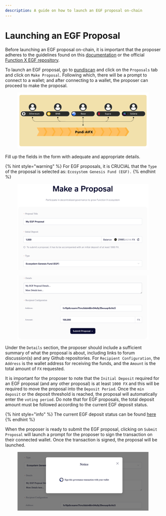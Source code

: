 ```yaml
---
description: A guide on how to launch an EGF proposal on-chain
---
```


# Launching an EGF Proposal

Before launching an EGF proposal on-chain, it is important that the proposer adheres to the guidelines found on this [documentation](egf-grants-program.md) or the official [Function X EGF repository](https://github.com/FunctionX/FunctionX-EGF).

To launch an EGF proposal, go to [pundiscan](https://pundiscan.io/) and click on the `Proposals` tab and click on `Make Proposal`. Following which, there will be a prompt to connect to a wallet; and after connecting to a wallet, the proposer can proceed to make the proposal.

<figure><img src="../../../../.gitbook/assets/image.png" alt=""><figcaption></figcaption></figure>

Fill up the fields in the form with adequate and appropriate details.

{% hint style="warning" %}
For EGF proposals, it is CRUCIAL that the `Type` of the proposal is selected as: `Ecosystem Genesis Fund (EGF).`
{% endhint %}

<figure><img src="../../../../.gitbook/assets/Screenshot%202023-02-16%20at%201.54.26%20PM.png" alt=""><figcaption></figcaption></figure>

<figure><img src="../../../../.gitbook/assets/Screenshot%202023-02-16%20at%201.54.44%20PM.png" alt=""><figcaption></figcaption></figure>

Under the `Details` section, the proposer should include a sufficient summary of what the proposal is about, including links to forum discussion(s) and any Github repositories. For `Recipient Configuration`, the `Address` is the wallet address for receiving the funds, and the `Amount` is the total amount of `FX` requested.

It is important for the proposer to note that the `Initial Deposit` required for an EGF proposal (and any other proposal) is at least `1000 FX` and this will be required to move the proposal into the `Deposit Period`. Once the `min deposit` or the deposit threshold is reached, the proposal will automatically enter the `voting period`. Do note that for EGF proposals, the total deposit amount must be followed according to the current EGF deposit status.

{% hint style="info" %}
The current EGF deposit status can be found [here](egf-info.md)
{% endhint %}

When the proposer is ready to submit the EGF proposal, clicking on `Submit Proposal` will launch a prompt for the proposer to sign the transaction on their connected wallet. Once the transaction is signed, the proposal will be launched.

<figure><img src="../../../../.gitbook/assets/Screenshot%202023-02-16%20at%201.55.06%20PM.png" alt=""><figcaption></figcaption></figure>
